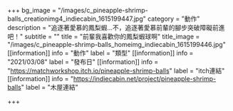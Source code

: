 +++
bg_image = "/images/c_pineapple-shrimp-balls_creationimg4_indiecabin_1615199447.jpg"
category = "動作"
description = "追逐著愛慕的鳳梨蝦...不，追逐著愛慕前輩的腳步突破障礙前進吧！"
subtitle = ""
title = "前輩我喜歡你的鳳梨蝦球啊"
title_image = "/images/c_pineapple-shrimp-balls_homeimg_indiecabin_1615199446.jpg"
[[information]]
info = "動作"
label = "類型"
[[information]]
info = "2021/03/08"
label = "發布日"
[[information]]
info = "https://matchworkshop.itch.io/pineapple-shrimp-balls"
label = "itch連結"
[[information]]
info = "https://indiecabin.net/project/pineapple-shrimp-balls"
label = "木屋連結"

+++
